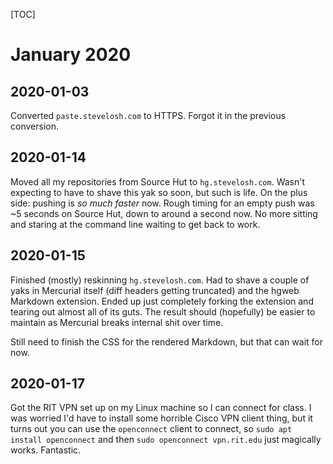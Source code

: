 [TOC]

# January 2020

## 2020-01-03

Converted `paste.stevelosh.com` to HTTPS.  Forgot it in the previous conversion.

## 2020-01-14

Moved all my repositories from Source Hut to `hg.stevelosh.com`.  Wasn't
expecting to have to shave this yak so soon, but such is life.  On the plus
side: pushing is *so much faster* now.  Rough timing for an empty push was ~5
seconds on Source Hut, down to around a second now.  No more sitting and
staring at the command line waiting to get back to work.

## 2020-01-15

Finished (mostly) reskinning `hg.stevelosh.com`.  Had to shave a couple of yaks
in Mercurial itself (diff headers getting truncated) and the hgweb Markdown
extension.  Ended up just completely forking the extension and tearing out
almost all of its guts.  The result should (hopefully) be easier to maintain as
Mercurial breaks internal shit over time.

Still need to finish the CSS for the rendered Markdown, but that can wait for
now.

## 2020-01-17

Got the RIT VPN set up on my Linux machine so I can connect for class.  I was
worried I'd have to install some horrible Cisco VPN client thing, but it turns
out you can use the `openconnect` client to connect, so `sudo apt install
openconnect` and then `sudo openconnect vpn.rit.edu` just magically works.
Fantastic.

